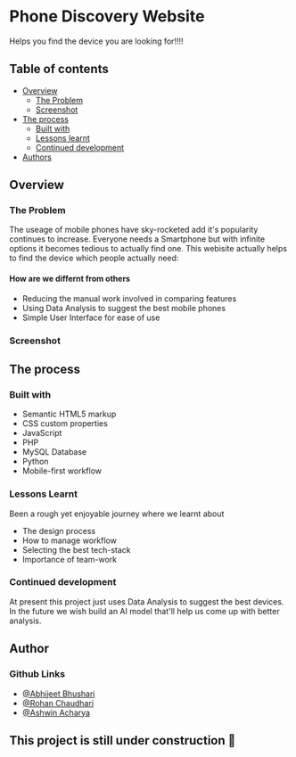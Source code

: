 # Phone Discovery Website
Helps you find the device you are looking for!!!!

## Table of contents

- [Overview](#overview)
  - [The Problem](#the-problem)
  - [Screenshot](#screenshot)
- [The process](#the-process)
  - [Built with](#built-with)
  - [Lessons learnt](#lessons-learnt)
  - [Continued development](#continued-development)
- [Authors](#author)

## Overview

### The Problem 

The useage of mobile phones have sky-rocketed add it's popularity continues to increase. Everyone needs a Smartphone but with infinite options it becomes tedious to actually find one. This webisite actually helps to find the device which people actually need:
#### How are we differnt from others
- Reducing the manual work involved in comparing features
- Using Data Analysis to suggest the best mobile phones
- Simple User Interface for ease of use


### Screenshot


## The process

### Built with

- Semantic HTML5 markup
- CSS custom properties
- JavaScript
- PHP
- MySQL Database
- Python
- Mobile-first workflow


### Lessons Learnt
Been a rough yet enjoyable journey where we learnt about
- The design process
- How to manage workflow
- Selecting the best tech-stack
- Importance of team-work

### Continued development

At present this project just uses Data Analysis to suggest the best devices. In the future we wish build an AI model that'll help us come up with better analysis.

## Author
### Github Links
- [@Abhijeet Bhushari]()
- [@Rohan Chaudhari]()
- [@Ashwin Acharya](https://github.com/ashwin-acharya01)

## This project is still under construction 🚧

